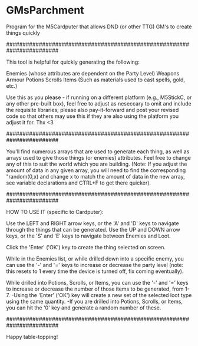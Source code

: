 # GMsParchment
Program for the M5Cardputer that allows DND (or other TTG) GM's to create things quickly


########################################################################


This tool is helpful for quickly generating the following: 

Enemies (whose attributes are dependent on the Party Level)
Weapons 
Armour
Potions
Scrolls
Items (Such as materials used to cast spells, gold, etc.)

Use this as you please - if running on a different platform (e.g., M5StickC, or any other pre-built box), feel free to adjust as neseccary to omit and include the requisite libraries; please also pay-it-forward and post your revised code so that others may use this if they are also using the platform you adjust it for. 
Thx <3


########################################################################


You'll find numerous arrays that are used to generate each thing, as well as arrays used to give those things (or enemies) attributes. Feel free to change any of this to suit the world which you are building. (Note: If you adjust the amount of data in any given array, you will need to find the corresponding "random(0,x) and change x to match the amount of data in the new array, see variable declarations and CTRL+F to get there quicker). 


########################################################################


HOW TO USE IT (specific to Cardputer): 

Use the LEFT and RIGHT arrow keys, or the 'A' and 'D' keys to navigate through the things that can be generated. 
Use the UP and DOWN arrow keys, or the 'S' and 'E' keys to navigate between Enemies and Loot. 

Click the 'Enter' ('OK') key to create the thing selected on screen. 

While in the Enemies list, or while drilled down into a specific enemy, you can use the '-' and '=' keys to increase or decrease the party level (note: this resets to 1 every time the device is turned off, fix coming eventually).

While drilled into Potions, Scrolls, or Items, you can use the '-' and '=' keys to increase or decrease the number of those items to be generated, from 1-7. 
-Using the 'Enter' ('OK') key will create a new set of the selected loot type using the same quantity. 
-If you are drilled into Potions, Scrolls, or Items, you can hit the '0' key and generate a random number of these.


########################################################################


Happy table-topping! 
